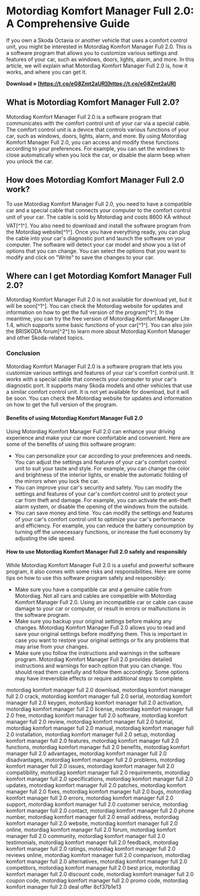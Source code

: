 
 
# Motordiag Komfort Manager Full 2.0: A Comprehensive Guide
 
If you own a Skoda Octavia or another vehicle that uses a comfort control unit, you might be interested in Motordiag Komfort Manager Full 2.0. This is a software program that allows you to customize various settings and features of your car, such as windows, doors, lights, alarm, and more. In this article, we will explain what Motordiag Komfort Manager Full 2.0 is, how it works, and where you can get it.
 
**Download » [https://t.co/eG8Zmt2aUR](https://t.co/eG8Zmt2aUR)**


 
## What is Motordiag Komfort Manager Full 2.0?
 
Motordiag Komfort Manager Full 2.0 is a software program that communicates with the comfort control unit of your car via a special cable. The comfort control unit is a device that controls various functions of your car, such as windows, doors, lights, alarm, and more. By using Motordiag Komfort Manager Full 2.0, you can access and modify these functions according to your preferences. For example, you can set the windows to close automatically when you lock the car, or disable the alarm beep when you unlock the car.
 
## How does Motordiag Komfort Manager Full 2.0 work?
 
To use Motordiag Komfort Manager Full 2.0, you need to have a compatible car and a special cable that connects your computer to the comfort control unit of your car. The cable is sold by Motordiag and costs 8600 KÄ without VAT[^1^]. You also need to download and install the software program from the Motordiag website[^1^]. Once you have everything ready, you can plug the cable into your car's diagnostic port and launch the software on your computer. The software will detect your car model and show you a list of options that you can change. You can select the options that you want to modify and click on "Write" to save the changes to your car.
 
## Where can I get Motordiag Komfort Manager Full 2.0?
 
Motordiag Komfort Manager Full 2.0 is not available for download yet, but it will be soon[^1^]. You can check the Motordiag website for updates and information on how to get the full version of the program[^1^]. In the meantime, you can try the free version of Motordiag Komfort Manager Lite 1.4, which supports some basic functions of your car[^1^]. You can also join the BRISKODA forum[^2^] to learn more about Motordiag Komfort Manager and other Skoda-related topics.
 
### Conclusion
 
Motordiag Komfort Manager Full 2.0 is a software program that lets you customize various settings and features of your car's comfort control unit. It works with a special cable that connects your computer to your car's diagnostic port. It supports many Skoda models and other vehicles that use a similar comfort control unit. It is not yet available for download, but it will be soon. You can check the Motordiag website for updates and information on how to get the full version of the program.

#### Benefits of using Motordiag Komfort Manager Full 2.0
 
Using Motordiag Komfort Manager Full 2.0 can enhance your driving experience and make your car more comfortable and convenient. Here are some of the benefits of using this software program:
 
- You can personalize your car according to your preferences and needs. You can adjust the settings and features of your car's comfort control unit to suit your taste and style. For example, you can change the color and brightness of the interior lights, or enable the automatic folding of the mirrors when you lock the car.
- You can improve your car's security and safety. You can modify the settings and features of your car's comfort control unit to protect your car from theft and damage. For example, you can activate the anti-theft alarm system, or disable the opening of the windows from the outside.
- You can save money and time. You can modify the settings and features of your car's comfort control unit to optimize your car's performance and efficiency. For example, you can reduce the battery consumption by turning off the unnecessary functions, or increase the fuel economy by adjusting the idle speed.

#### How to use Motordiag Komfort Manager Full 2.0 safely and responsibly
 
While Motordiag Komfort Manager Full 2.0 is a useful and powerful software program, it also comes with some risks and responsibilities. Here are some tips on how to use this software program safely and responsibly:

- Make sure you have a compatible car and a genuine cable from Motordiag. Not all cars and cables are compatible with Motordiag Komfort Manager Full 2.0. Using an incompatible car or cable can cause damage to your car or computer, or result in errors or malfunctions in the software program.
- Make sure you backup your original settings before making any changes. Motordiag Komfort Manager Full 2.0 allows you to read and save your original settings before modifying them. This is important in case you want to restore your original settings or fix any problems that may arise from your changes.
- Make sure you follow the instructions and warnings in the software program. Motordiag Komfort Manager Full 2.0 provides detailed instructions and warnings for each option that you can change. You should read them carefully and follow them accordingly. Some options may have irreversible effects or require additional steps to complete.

motordiag komfort manager full 2.0 download,  motordiag komfort manager full 2.0 crack,  motordiag komfort manager full 2.0 serial,  motordiag komfort manager full 2.0 keygen,  motordiag komfort manager full 2.0 activation,  motordiag komfort manager full 2.0 license,  motordiag komfort manager full 2.0 free,  motordiag komfort manager full 2.0 software,  motordiag komfort manager full 2.0 review,  motordiag komfort manager full 2.0 tutorial,  motordiag komfort manager full 2.0 manual,  motordiag komfort manager full 2.0 installation,  motordiag komfort manager full 2.0 setup,  motordiag komfort manager full 2.0 features,  motordiag komfort manager full 2.0 functions,  motordiag komfort manager full 2.0 benefits,  motordiag komfort manager full 2.0 advantages,  motordiag komfort manager full 2.0 disadvantages,  motordiag komfort manager full 2.0 problems,  motordiag komfort manager full 2.0 issues,  motordiag komfort manager full 2.0 compatibility,  motordiag komfort manager full 2.0 requirements,  motordiag komfort manager full 2.0 specifications,  motordiag komfort manager full 2.0 updates,  motordiag komfort manager full 2.0 patches,  motordiag komfort manager full 2.0 fixes,  motordiag komfort manager full 2.0 bugs,  motordiag komfort manager full 2.0 errors,  motordiag komfort manager full 2.0 support,  motordiag komfort manager full 2.0 customer service,  motordiag komfort manager full 2.0 contact,  motordiag komfort manager full 2.0 phone number,  motordiag komfort manager full 2.0 email address,  motordiag komfort manager full 2.0 website,  motordiag komfort manager full 2.0 online,  motordiag komfort manager full 2.0 forum,  motordiag komfort manager full 2.0 community,  motordiag komfort manager full 2.0 testimonials,  motordiag komfort manager full 2.0 feedback,  motordiag komfort manager full 2.0 ratings,  motordiag komfort manager full 2.0 reviews online,  motordiag komfort manager full 2.0 comparison,  motordiag komfort manager full 2.0 alternatives,  motordiag komfort manager full 2.0 competitors,  motordiag komfort manager full 2.0 best price,  motordiag komfort manager full 2.0 discount code,  motordiag komfort manager full 2.0 coupon code,  motordiag komfort manager full 2.0 promo code,  motordiag komfort manager full 2.0 deal offer
 8cf37b1e13
 
